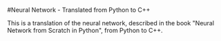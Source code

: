 #Neural Network - Translated from Python to C++

This is a translation of the neural network, described in the book "Neural Network from Scratch in Python", from Python to C++.

